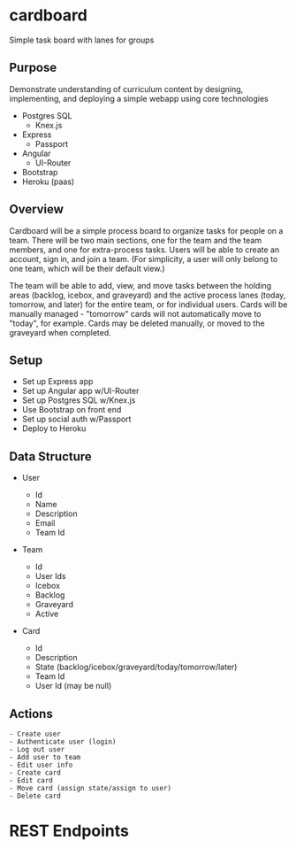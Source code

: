 # cardboard
Simple task board with lanes for groups

## Purpose
Demonstrate understanding of curriculum content by designing, implementing, and deploying a simple webapp using core technologies

- Postgres SQL
	- Knex.js
- Express
	- Passport
- Angular
	- UI-Router
- Bootstrap
- Heroku (paas)

## Overview

Cardboard will be a simple process board to organize tasks for people on a team. There will be two main sections, one for the team and the team members, and one for extra-process tasks. Users will be able to create an account, sign in, and join a team. (For simplicity, a user will only belong to one team, which will be their default view.) 

The team will be able to add, view, and move tasks between the holding areas (backlog, icebox, and graveyard) and the active process lanes (today, tomorrow, and later) for the entire team, or for individual users. Cards will be manually managed - "tomorrow" cards will not automatically move to "today", for example. Cards may be deleted manually, or moved to the graveyard when completed. 


## Setup

- Set up Express app
- Set up Angular app w/UI-Router
- Set up Postgres SQL w/Knex.js
- Use Bootstrap on front end
- Set up social auth w/Passport
- Deploy to Heroku

## Data Structure

- User
	- Id
	- Name
	- Description
	- Email
	- Team Id

- Team
	- Id
	- User Ids
	- Icebox
	- Backlog
	- Graveyard
	- Active

- Card
	- Id
	- Description
	- State (backlog/icebox/graveyard/today/tomorrow/later)
	- Team Id
	- User Id (may be null)

## Actions

	- Create user
	- Authenticate user (login)
	- Log out user
	- Add user to team
	- Edit user info
	- Create card
	- Edit card
	- Move card (assign state/assign to user)
	- Delete card

# REST Endpoints	


